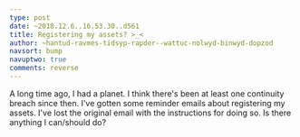 ```yaml
---
type: post
date: ~2018.12.6..16.53.30..d561
title: Registering my assets? >_<
author: ~hantud-ravmes-tidsyp-rapder--wattuc-nolwyd-binwyd-dopzod
navsort: bump
navuptwo: true
comments: reverse
---
```


A long time ago, I had a planet. I think there's been at least one continuity breach since then.
I've gotten some reminder emails about registering my assets. I've lost the original email with the instructions for doing so.
Is there anything I can/should do?